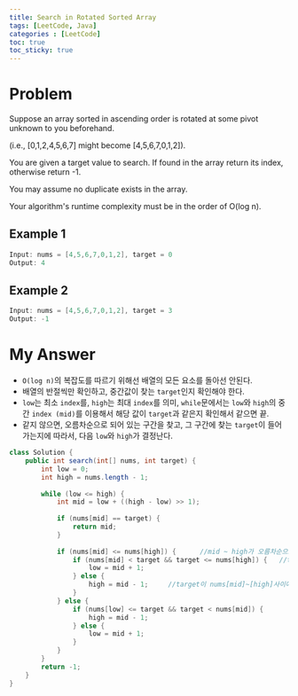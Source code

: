 ```yaml
---
title: Search in Rotated Sorted Array
tags: [LeetCode, Java]
categories : [LeetCode]
toc: true
toc_sticky: true
---
```


# Problem

Suppose an array sorted in ascending order is rotated at some pivot unknown to you beforehand.

(i.e., [0,1,2,4,5,6,7] might become [4,5,6,7,0,1,2]).

You are given a target value to search. If found in the array return its index, otherwise return -1.

You may assume no duplicate exists in the array.

Your algorithm's runtime complexity must be in the order of O(log n).

## Example 1

```swift
Input: nums = [4,5,6,7,0,1,2], target = 0
Output: 4
```

## Example 2

```swift
Input: nums = [4,5,6,7,0,1,2], target = 3
Output: -1
```

# My Answer
  
* `O(log n)`의 복잡도를 따르기 위해선 배열의 모든 요소를 돌아선 안된다.
* 배열의 반절씩만 확인하고, 중간값이 찾는 `target`인지 확인해야 한다.
* `low`는 최소 `index`를, `high`는 최대 `index`를 의미, `while`문에서는 `low`와 `high`의 중간 `index (mid)`를 이용해서 해당 값이 `target`과 같은지 확인해서 같으면 끝.
* 같지 않으면, 오름차순으로 되어 있는 구간을 찾고, 그 구간에 찾는 `target`이 들어가는지에 따라서, 다음 `low`와 `high`가 결정난다.

```java
class Solution {
    public int search(int[] nums, int target) {
        int low = 0;
        int high = nums.length - 1;
        
        while (low <= high) {
            int mid = low + ((high - low) >> 1);
            
            if (nums[mid] == target) {
                return mid;
            }
            
            if (nums[mid] <= nums[high]) {      //mid ~ high가 오름차순으로 되어 있다.
                if (nums[mid] < target && target <= nums[high]) {   //target이 nums[mid]~nums[high]사이에 있는 값이라면 low를 mid+1로 하자.
                    low = mid + 1;
                } else {
                    high = mid - 1;     //target이 nums[mid]~[high]사이에 없다. 그럼 nums[low]~nums[mid-1]사이에 있다는 의미기 때문에 high를 변경 하자.
                }
            } else {
                if (nums[low] <= target && target < nums[mid]) {
                    high = mid - 1;
                } else {
                    low = mid + 1;
                }
            }
        }
        return -1;
    }
}
```

